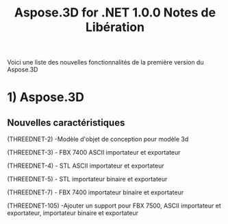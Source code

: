 ﻿---
title: Aspose.3D for .NET 1.0.0 Notes de Libération
type: docs
weight: 30
url: /fr/net/aspose-3d-for-net-1-0-0-release-notes/
---
Voici une liste des nouvelles fonctionnalités de la première version du Aspose.3D
# **1) Aspose.3D**
## **Nouvelles caractéristiques**
(THREEDNET-2) -Modèle d'objet de conception pour modèle 3d

(THREEDNET-3) - FBX 7400 ASCII importateur et exportateur

(THREEDNET-4) - STL ASCII importateur et exportateur

(THREEDNET-5) - STL importateur binaire et exportateur

(THREEDNET-7) - FBX 7400 importateur binaire et exportateur

(THREEDNET-105) -Ajouter un support pour FBX 7500, ASCII importateur et exportateur, importateur binaire et exportateur
